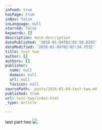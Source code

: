 ```yaml
---
inFeed: true
hasPage: true
inNav: false
inLanguage: null
starred: false
keywords: []
description: more description
datePublished: '2016-01-04T02:02:50.629Z'
dateModified: '2016-01-04T02:02:34.753Z'
title: test two
author: []
authors: []
publisher:
  name: null
  domain: null
  url: null
  favicon: null
sourcePath: _posts/2016-01-04-test-two.md
published: true
url: test-two/index.html
_type: Article

---
```

test part two
![](https://the-grid-user-content.s3-us-west-2.amazonaws.com/263ebe63-d900-42b9-be4f-4cd82442bbfb.JPG)